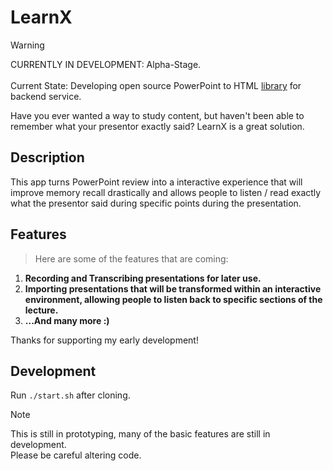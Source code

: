 # LearnX

>[!WARNING]
> CURRENTLY IN DEVELOPMENT:
> Alpha-Stage. <br>
> <br>Current State: Developing open source PowerPoint to HTML [library](https://github.com/YatinKare/pptx2html_json) for backend service. 

Have you ever wanted a way to study content, but haven't been able to remember what your presentor exactly said? LearnX is a great solution.

## Description

This app turns PowerPoint review into a interactive experience that will improve memory recall drastically and allows people to listen / read exactly what the presentor said during specific points during the presentation. 

## Features
> Here are some of the features that are coming:

1. **Recording and Transcribing presentations for later use.**
2. **Importing presentations that will be transformed within an interactive environment, allowing people to listen back to specific sections of the lecture.**
3. **...And many more :)**

Thanks for supporting my early development!

## Development
Run `./start.sh` after cloning. 
>[!note]
> This is still in prototyping, many of the basic features are still in development. </br>
> Please be careful altering code.
